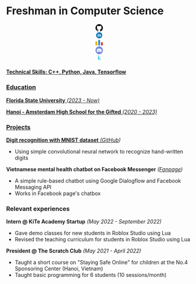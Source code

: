 # Freshman in Computer Science
<center>
<a href="https://github.com/hoangvu5" target="blank"><img src="./asset/colored-SVG/github-com.svg" style="display:block; margin-left:auto; margin-right:auto; width:4%;"> 
<a href="https://www.linkedin.com/in/hoang-vu-98457728a" target="blank"><img src="./asset/colored-SVG/linkedin-com.svg" style="display:block; margin-left:auto; margin-right:auto; width:4%;"> 
<a href="https://codeforces.com/profile/Fury505" target="blank"><img src="./asset/colored-SVG/codeforces-com.svg" style="display:block; margin-left:auto; margin-right:auto; width:4%;"> 
<a href="https://discordapp.com/users/530765773438976020" target="blank"><img src="./asset/colored-SVG/discord-com.svg" style="display:block; margin-left:auto; margin-right:auto; width:4%;">
<a href="https://www.kaggle.com/hoangmvu" target="blank"><img src="./asset/colored-SVG/kaggle-com.svg" style="display:block; margin-left:auto; margin-right:auto; width:4%;"> 
</center>

#### Technical Skills: C++, Python, Java, Tensorflow

### Education
**Florida State University** *(2023 - Now)*

**Hanoi - Amsterdam High School for the Gifted** *(2020 - 2023)*

### Projects
**Digit recognition with MNIST dataset** *([GitHub](https://github.com/hoangvu5/lunar-lander-v2))*
- Using simple convolutional neural network to recognize hand-written digits

**Vietnamese mental health chatbot on Facebook Messenger** *([Fanpage](https://www.facebook.com/echo.mentalhealth))*
- A simple rule-based chatbot using Google Dialogflow and Facebook Messaging API
- Works in Facebook page's chatbox

### Relevant experiences
**Intern @ KiTe Academy Startup** *(May 2022 - September 2022)*
- Gave demo classes for new students in Roblox Studio using Lua
- Revised the teaching curriculum for students in Roblox Studio using Lua

**President @ The Scratch Club** *(May 2021 - April 2022)*
- Taught a short course on "Staying Safe Online" for children at the No.4 Sponsoring Center (Hanoi, Vietnam)
- Taught basic programming for 6 students (10 sessions/month)



